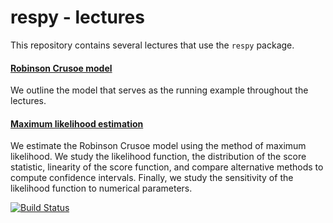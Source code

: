 # respy - lectures


This repository contains several lectures that use the ``respy`` package.

#### [Robinson Crusoe model](https://nbviewer.jupyter.org/github/OpenSourceEconomics/respy-lectures/blob/master/lectures/00_robinson_economy/notebook.ipynb)

We outline the model that serves as the running example throughout the lectures.

#### [Maximum likelihood estimation](https://nbviewer.jupyter.org/github/OpenSourceEconomics/respy-lectures/blob/master/lectures/01_maximum_likelihood/notebook.ipynb)

We estimate the Robinson Crusoe model using the method of maximum likelihood. We study the likelihood function, the distribution of the score statistic, linearity of the score function, and compare alternative methods to compute confidence intervals. Finally, we study the sensitivity of the likelihood function to numerical parameters.

[![Build Status](https://travis-ci.org/OpenSourceEconomics/respy-lectures.svg?branch=master)](https://travis-ci.org/OpenSourceEconomics/respy-lectures)
